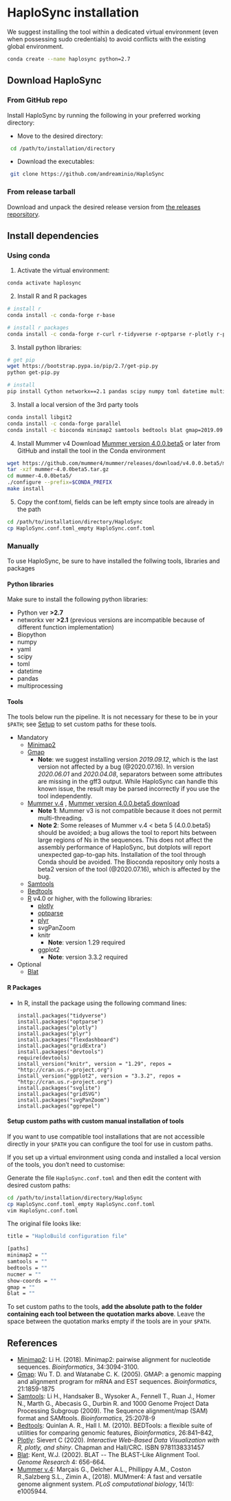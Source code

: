 # HaploSync installation

We suggest installing the tool within a dedicated virtual environment (even when possessing sudo credentials) to avoid conflicts with the existing global environment. 

```bash
conda create --name haplosync python=2.7
```

## Download HaploSync

### From GitHub repo

Install HaploSync by running the following in your preferred working directory:

* Move to the desired directory:

 ```bash
  cd /path/to/installation/directory
  ```

* Download the executables:

 ```bash
  git clone https://github.com/andreaminio/HaploSync
  ```

### From release tarball

Download and unpack the desired release version from [the releases reporsitory](https://github.com/andreaminio/HaploSync/releases).

## Install dependencies
### Using conda

1. Activate the virtual environment:
```bash
conda activate haplosync
```

2. Install R and R packages
```bash
# install r
conda install -c conda-forge r-base

# install r packages
conda install -c conda-forge r-curl r-tidyverse r-optparse r-plotly r-plyr r-flexdashboard r-gridextra r-devtools r-knitr r-svglite r-gridsvg r-svgpanzoom r-ggrepel
```

3. Install python libraries: 
```bash
# get pip
wget https://bootstrap.pypa.io/pip/2.7/get-pip.py
python get-pip.py

# install
pip install Cython networkx==2.1 pandas scipy numpy toml datetime multiprocessing pyyaml matplotlib biopython==1.76
```

3. Install a local version of the 3rd party tools
```bash
conda install libgit2
conda install -c conda-forge parallel
conda install -c bioconda minimap2 samtools bedtools blat gmap=2019.09.12
```

4. Install Mummer v4
Download [Mummer version 4.0.0.beta5](https://github.com/mummer4/mummer/releases/tag/v4.0.0.beta5) or later from GitHub and install the tool in the Conda environment
```bash
wget https://github.com/mummer4/mummer/releases/download/v4.0.0.beta5/mummer-4.0.0beta5.tar.gz
tar -xzf mummer-4.0.0beta5.tar.gz
cd mummer-4.0.0beta5/
./configure --prefix=$CONDA_PREFIX
make install
```

5. Copy the conf.toml, fields can be left empty since tools are already in the path
```bash
cd /path/to/installation/directory/HaploSync
cp HaploSync.conf.toml_empty HaploSync.conf.toml
```

### Manually
To use HaploSync, be sure to have installed the follwing tools, libraries and packages 

#### Python libraries
Make sure to install the following python libraries:
  - Python ver **>2.7**
  - networkx ver **>2.1** (previous versions are incompatible because of different function implementation)
  - Biopython
  - numpy
  - yaml
  - scipy
  - toml
  - datetime
  - pandas
  - multiprocessing

#### Tools

The tools below run the pipeline. It is not necessary for these to be in your `$PATH`; see [Setup](#Setup) to set custom paths for these tools.

* Mandatory
  * [Minimap2](https://github.com/lh3/minimap2)
  * [Gmap](http://research-pub.gene.com/gmap/)
    * **Note**: we suggest installing version *2019.09.12*, which is the last version not affected by a bug (@2020.07.16). In version *2020.06.01* and *2020.04.08*, separators between some attributes are missing in the gff3 output. While HaploSync can handle this known issue, the result may be parsed incorrectly if you use the tool independently.
  * [Mummer v.4](https://mummer4.github.io/) , [Mummer version 4.0.0.beta5 download](https://github.com/mummer4/mummer/releases/tag/v4.0.0.beta5)
    * **Note 1**: Mummer v3 is not compatible because it does not permit multi-threading. 
    * **Note 2**: Some releases of Mummer v.4 < beta 5 (4.0.0.beta5) should be avoided; a bug allows the tool to report hits between large regions of Ns in the sequences. This does not affect the assembly performance of HaploSync, but dotplots will report unexpected gap-to-gap hits. Installation of the tool through Conda should be avoided. The Bioconda repository only hosts a beta2 version of the tool (@2020.07.16), which is affected by the bug.   
  * [Samtools](https://github.com/samtools)
  * [Bedtools](https://bedtools.readthedocs.io/en/latest/) 
  * [R](https://www.r-project.org/) v4.0 or higher, with the following libraries: 
    * [plotly](https://plotly-r.com/)
    * [optparse](https://github.com/trevorld/r-optparse) 
    * [plyr](https://github.com/hadley/plyr)
    * svgPanZoom
    * knitr
      * **Note**: version 1.29 required 
    * ggplot2
      * **Note**: version 3.3.2 required
* Optional
  * [Blat](http://www.kentinformatics.com/)

#### R Packages ####
* In R, install the package using the following command lines:
    ```
    install.packages("tidyverse")
    install.packages("optparse")
    install.packages("plotly")
    install.packages("plyr")
    install.packages("flexdashboard")
    install.packages("gridExtra")
    install.packages("devtools")
    require(devtools)
    install_version("knitr", version = "1.29", repos = "http://cran.us.r-project.org")
    install_version("ggplot2", version = "3.3.2", repos = "http://cran.us.r-project.org")
    install.packages("svglite")
    install.packages("gridSVG")
    install.packages("svgPanZoom")
    install.packages("ggrepel")
  ```

#### Setup custom paths with custom manual installation of tools

If you want to use compatible tool installations that are not accessible directly in your `$PATH` you can configure the tool for use in custom paths.

If you set up a virtual environment using conda and installed a local version of the tools, you don’t need to customise:

Generate the file `HaploSync.conf.toml` and then edit the content with desired custom paths:

  ```bash
cd /path/to/installation/directory/HaploSync
cp HaploSync.conf.toml_empty HaploSync.conf.toml
vim HaploSync.conf.toml
  ```

  The original file looks like:

  ```bash 
  title = "HaploBuild configuration file"
  
  [paths]
  minimap2 = ""
  samtools = ""
  bedtools = ""
  nucmer = ""
  show-coords = ""
  gmap = ""
  blat = ""
  ```

To set custom paths to the tools, **add the absolute path to the folder containing each tool between the quotation marks above**. Leave the space between the quotation marks empty if the tools are in your `$PATH`.

## References

* [Minimap2](https://github.com/lh3/minimap2): Li H. (2018). Minimap2: pairwise alignment for nucleotide sequences. *Bioinformatics*, 34:3094-3100.
* [Gmap](http://research-pub.gene.com/gmap/): Wu T. D. and Watanabe C. K. (2005). GMAP: a genomic mapping and alignment program for mRNA and EST sequences. *Bioinformatics*, 21:1859-1875
* [Samtools](https://github.com/samtools): Li H., Handsaker B., Wysoker A., Fennell T., Ruan J., Homer N., Marth G., Abecasis G., Durbin R. and 1000 Genome Project Data Processing Subgroup (2009). The Sequence alignment/map (SAM) format and SAMtools. *Bioinformatics*, 25:2078-9 
* [Bedtools](https://bedtools.readthedocs.io/en/latest/): Quinlan A. R., Hall I. M. (2010). BEDTools: a flexible suite of utilities for comparing genomic features, *Bioinformatics*, 26:841–842,
* [Plotly](https://plotly-r.com/): Sievert C (2020). *Interactive Web-Based Data Visualization with R, plotly, and shiny*. Chapman and Hall/CRC. ISBN 9781138331457
* [Blat](http://www.kentinformatics.com/): Kent, W.J. (2002). BLAT -- The BLAST-Like Alignment Tool. *Genome Research* 4: 656-664.
* [Mummer v.4](https://mummer4.github.io/): Marçais G., Delcher A.L., Phillippy A.M., Coston R.,Salzberg S.L., Zimin A., (2018). MUMmer4: A fast and versatile genome alignment system. *PLoS computational biology*, 14(1): e1005944.
